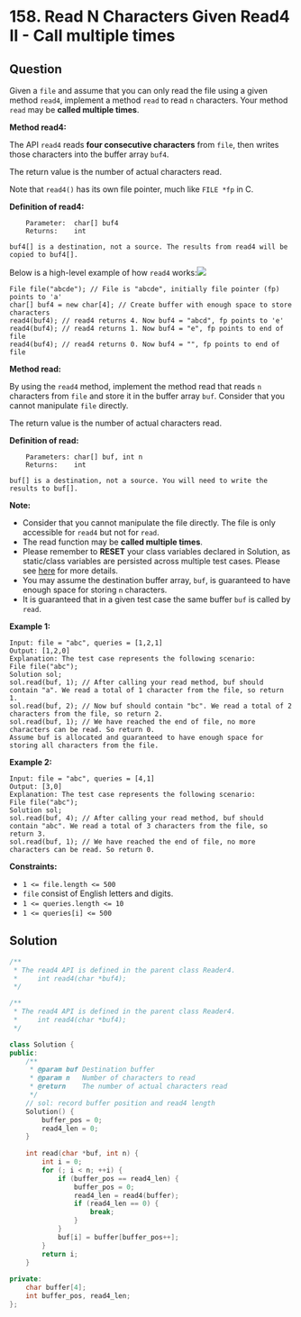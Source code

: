 # 158. Read N Characters Given Read4 II - Call multiple times

## Question

Given a `file` and assume that you can only read the file using a given method `read4`, implement a method `read` to read `n` characters. Your method `read` may be **called multiple times**.

**Method read4:**

The API `read4` reads **four consecutive characters** from `file`, then writes those characters into the buffer array `buf4`.

The return value is the number of actual characters read.

Note that `read4()` has its own file pointer, much like `FILE *fp` in C.

**Definition of read4:**

```text
    Parameter:  char[] buf4
    Returns:    int

buf4[] is a destination, not a source. The results from read4 will be copied to buf4[].
```

Below is a high-level example of how `read4` works:![](https://assets.leetcode.com/uploads/2020/07/01/157_example.png)

```text
File file("abcde"); // File is "abcde", initially file pointer (fp) points to 'a'
char[] buf4 = new char[4]; // Create buffer with enough space to store characters
read4(buf4); // read4 returns 4. Now buf4 = "abcd", fp points to 'e'
read4(buf4); // read4 returns 1. Now buf4 = "e", fp points to end of file
read4(buf4); // read4 returns 0. Now buf4 = "", fp points to end of file
```

**Method read:**

By using the `read4` method, implement the method read that reads `n` characters from `file` and store it in the buffer array `buf`. Consider that you cannot manipulate `file` directly.

The return value is the number of actual characters read.

**Definition of read:**

```text
    Parameters:	char[] buf, int n
    Returns:	int

buf[] is a destination, not a source. You will need to write the results to buf[].
```

**Note:**

* Consider that you cannot manipulate the file directly. The file is only accessible for `read4` but not for `read`.
* The read function may be **called multiple times**.
* Please remember to **RESET** your class variables declared in Solution, as static/class variables are persisted across multiple test cases. Please see [here](https://leetcode.com/faq/) for more details.
* You may assume the destination buffer array, `buf`, is guaranteed to have enough space for storing `n` characters.
* It is guaranteed that in a given test case the same buffer `buf` is called by `read`.

**Example 1:**

```text
Input: file = "abc", queries = [1,2,1]
Output: [1,2,0]
Explanation: The test case represents the following scenario:
File file("abc");
Solution sol;
sol.read(buf, 1); // After calling your read method, buf should contain "a". We read a total of 1 character from the file, so return 1.
sol.read(buf, 2); // Now buf should contain "bc". We read a total of 2 characters from the file, so return 2.
sol.read(buf, 1); // We have reached the end of file, no more characters can be read. So return 0.
Assume buf is allocated and guaranteed to have enough space for storing all characters from the file.
```

**Example 2:**

```text
Input: file = "abc", queries = [4,1]
Output: [3,0]
Explanation: The test case represents the following scenario:
File file("abc");
Solution sol;
sol.read(buf, 4); // After calling your read method, buf should contain "abc". We read a total of 3 characters from the file, so return 3.
sol.read(buf, 1); // We have reached the end of file, no more characters can be read. So return 0.
```

**Constraints:**

* `1 <= file.length <= 500`
* `file` consist of English letters and digits.
* `1 <= queries.length <= 10`
* `1 <= queries[i] <= 500`

## Solution

```cpp
/**
 * The read4 API is defined in the parent class Reader4.
 *     int read4(char *buf4);
 */

/**
 * The read4 API is defined in the parent class Reader4.
 *     int read4(char *buf4);
 */

class Solution {
public:
    /**
     * @param buf Destination buffer
     * @param n   Number of characters to read
     * @return    The number of actual characters read
     */
    // sol: record buffer position and read4 length
    Solution() {
        buffer_pos = 0;
        read4_len = 0;
    }
    
    int read(char *buf, int n) {
        int i = 0;
        for (; i < n; ++i) {
            if (buffer_pos == read4_len) {
                buffer_pos = 0;
                read4_len = read4(buffer);
                if (read4_len == 0) {
                    break;
                }
            }
            buf[i] = buffer[buffer_pos++];
        }
        return i;
    }
    
private:
    char buffer[4];
    int buffer_pos, read4_len;
};
```

